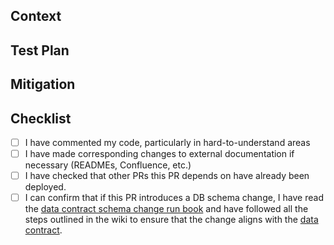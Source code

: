 <!-- Content enclosed in HTML comments will not be rendered in the Markdown, and are intended to help guide you -->

## Context

<!-- What changes are being made? Why are you making this change? Provide a short description or bulleted list. -->

## Test Plan

<!-- How have you tested this change, and what further testing will be done? What’s the riskiest part of this PR? How will you test and monitor that? -->
<!-- If your PR changes a Terraform file, include the terraform plan output or link before asking for code review. -->
<!-- If you're adding a SQL query, please paste the before/after EXPLAIN ANALYZE plan here. For visual changes, please include a screenshot or recording if possible. -->

## Mitigation

<!-- Please estimate the potential impact of your change and how we can roll back or mitigate any issues that may arise. Are there feature flags or monitoring in place? -->

## Checklist

<!-- This is a checklist. To mark an item as complete, use [x]. See https://docs.github.com/en/github/writing-on-github/getting-started-with-writing-and-formatting-on-github/basic-writing-and-formatting-syntax#task-lists -->

- [ ] I have commented my code, particularly in hard-to-understand areas
- [ ] I have made corresponding changes to external documentation if necessary (READMEs, Confluence, etc.)
- [ ] I have checked that other PRs this PR depends on have already been deployed.
- [ ] I can confirm that if this PR introduces a DB schema change, I have read the [data contract schema change run book](https://opendoor.atlassian.net/wiki/spaces/RDS/pages/2338488364/Data+Contract+schema+change+run+book) and have followed all the steps outlined in the wiki to ensure that the change aligns with the [data contract](https://docs.google.com/document/d/1g_ZZ8TU58Dh2Fn_6aNHktBUNdnBtYNuOyu3GY-kGHnk/edit#heading=h.o2ce6n1q3gpb).

<!-- This PR template is inherited from https://github.com/opendoor-labs/.github -->
